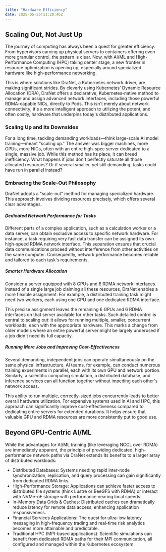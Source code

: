 ```yaml
---
title: "Hardware Efficiency"
date: 2025-05-25T11:20:46Z
---
```


## Scaling Out, Not Just Up

The journey of computing has always been a quest for greater efficiency. From hypervisors carving up physical servers to containers offering even more granular control, the pattern is clear. Now, with AI/ML and High-Performance Computing (HPC) taking center stage, a new frontier in resource optimization is opening up, especially around specialized hardware like high-performance networking.

This is where solutions like DraNet, a Kubernetes network driver, are making significant strides. By cleverly using Kubernetes' Dynamic Resource Allocation (DRA), DraNet offers a declarative, Kubernetes-native method to manage and assign advanced network interfaces, including those powerful RDMA-capable NICs, directly to Pods. This isn't merely about network connectivity; it's a more intelligent approach to utilizing the potent, and often costly, hardware that underpins today's distributed applications.

### Scaling Up and Its Downsides

For a long time, tackling demanding workloads—think large-scale AI model training—meant "scaling up." The answer was bigger machines, more GPUs, more NICs, often with an entire high-spec server dedicated to a single, massive job. While this method has its place, it can breed inefficiency. What happens if jobs don't perfectly saturate all those allocated resources? Or if several smaller, yet still demanding, tasks could have run in parallel instead?

### Embracing the Scale-Out Philosophy

DraNet adopts a "scale-out" method for managing specialized hardware. This approach involves dividing resources precisely, which offers several clear advantages.

##### Dedicated Network Performance for Tasks

Different parts of a complex application, such as a calculation worker or a data server, can obtain exclusive access to specific network hardware. For instance, a task requiring very fast data transfer can be assigned its own high-speed RDMA network interface. This separation ensures that crucial data communications proceed without interference from other activities on the same computer. Consequently, network performance becomes reliable and tailored to each task's requirements.

##### Smarter Hardware Allocation

Consider a server equipped with 8 GPUs and 8 RDMA network interfaces. Instead of a single large job claiming all these resources, DraNet enables a more flexible assignment. For example, a distributed training task might need two workers, each using one GPU and one dedicated RDMA interface.

This precise assignment leaves the remaining 6 GPUs and 6 RDMA interfaces on that server available for other tasks. Such detailed control is central to scaling out: it allows for running multiple, smaller, concurrent workloads, each with the appropriate hardware. This marks a change from older models where an entire powerful server might be largely underused if a job didn't need its full capacity.

##### Running More Jobs and Improving Cost-Effectiveness

Several demanding, independent jobs can operate simultaneously on the same physical infrastructure. AI teams, for example, can conduct numerous training experiments in parallel, each with its own GPU and network portion. Similarly, a scientific computing simulation, a distributed database, and inference services can all function together without impeding each other's network access.

This ability to run multiple, correctly-sized jobs concurrently leads to better overall hardware utilization. For expensive systems used in AI and HPC, this approach can significantly improve cost-effectiveness compared to dedicating entire servers for extended durations. It helps ensure that valuable GPU and RDMA resources are more consistently put to good use.

## Beyond GPU-Centric AI/ML

While the advantages for AI/ML training (like leveraging NCCL over RDMA) are immediately apparent, the principle of providing dedicated, high-performance network paths via DraNet extends its benefits to a larger array of distributed workloads:

* Distributed Databases: Systems needing rapid inter-node synchronization, replication, and query processing can gain significantly from dedicated RDMA links.
* High-Performance Storage: Applications can achieve faster access to distributed file systems (think Lustre or BeeGFS with RDMA) or interact with NVMe-oF storage with performance nearing local speeds.
* In-Memory Data Grids & Caches: Distributed caches can dramatically reduce latency for remote data access, enhancing application responsiveness.
* Financial Services Applications: The quest for ultra-low latency messaging in high-frequency trading and real-time risk analytics becomes more attainable and predictable.
* Traditional HPC (MPI-based applications): Scientific simulations can benefit from dedicated RDMA paths for their MPI communication, all configured and managed within the Kubernetes ecosystem.